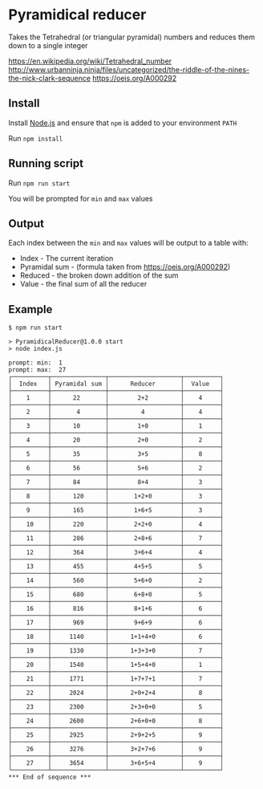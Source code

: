 # Pyramidical reducer

Takes the Tetrahedral (or triangular pyramidal) numbers and reduces them down to a single integer

https://en.wikipedia.org/wiki/Tetrahedral_number
http://www.urbanninja.ninja/files/uncategorized/the-riddle-of-the-nines-the-nick-clark-sequence
https://oeis.org/A000292

## Install

Install [Node.js](https://nodejs.org/en/) and ensure that `npm` is added to your environment `PATH`

Run `npm install`

## Running script

Run `npm run start`

You will be prompted for `min` and `max` values

## Output

Each index between the `min` and `max` values will be output to a table with:

* Index - The current iteration
* Pyramidal sum - (formula taken from https://oeis.org/A000292)
* Reduced - the broken down addition of the sum
* Value - the final sum of all the reducer

## Example

```
$ npm run start

> PyramidicalReducer@1.0.0 start
> node index.js

prompt: min:  1
prompt: max:  27
┌──────────┬───────────────┬────────────────────┬──────────┐
│  Index   │ Pyramidal sum │      Reducer       │  Value   │
├──────────┼───────────────┼────────────────────┼──────────┤
│    1     │      22       │        2+2         │    4     │
├──────────┼───────────────┼────────────────────┼──────────┤
│    2     │       4       │         4          │    4     │
├──────────┼───────────────┼────────────────────┼──────────┤
│    3     │      10       │        1+0         │    1     │
├──────────┼───────────────┼────────────────────┼──────────┤
│    4     │      20       │        2+0         │    2     │
├──────────┼───────────────┼────────────────────┼──────────┤
│    5     │      35       │        3+5         │    8     │
├──────────┼───────────────┼────────────────────┼──────────┤
│    6     │      56       │        5+6         │    2     │
├──────────┼───────────────┼────────────────────┼──────────┤
│    7     │      84       │        8+4         │    3     │
├──────────┼───────────────┼────────────────────┼──────────┤
│    8     │      120      │       1+2+0        │    3     │
├──────────┼───────────────┼────────────────────┼──────────┤
│    9     │      165      │       1+6+5        │    3     │
├──────────┼───────────────┼────────────────────┼──────────┤
│    10    │      220      │       2+2+0        │    4     │
├──────────┼───────────────┼────────────────────┼──────────┤
│    11    │      286      │       2+8+6        │    7     │
├──────────┼───────────────┼────────────────────┼──────────┤
│    12    │      364      │       3+6+4        │    4     │
├──────────┼───────────────┼────────────────────┼──────────┤
│    13    │      455      │       4+5+5        │    5     │
├──────────┼───────────────┼────────────────────┼──────────┤
│    14    │      560      │       5+6+0        │    2     │
├──────────┼───────────────┼────────────────────┼──────────┤
│    15    │      680      │       6+8+0        │    5     │
├──────────┼───────────────┼────────────────────┼──────────┤
│    16    │      816      │       8+1+6        │    6     │
├──────────┼───────────────┼────────────────────┼──────────┤
│    17    │      969      │       9+6+9        │    6     │
├──────────┼───────────────┼────────────────────┼──────────┤
│    18    │     1140      │      1+1+4+0       │    6     │
├──────────┼───────────────┼────────────────────┼──────────┤
│    19    │     1330      │      1+3+3+0       │    7     │
├──────────┼───────────────┼────────────────────┼──────────┤
│    20    │     1540      │      1+5+4+0       │    1     │
├──────────┼───────────────┼────────────────────┼──────────┤
│    21    │     1771      │      1+7+7+1       │    7     │
├──────────┼───────────────┼────────────────────┼──────────┤
│    22    │     2024      │      2+0+2+4       │    8     │
├──────────┼───────────────┼────────────────────┼──────────┤
│    23    │     2300      │      2+3+0+0       │    5     │
├──────────┼───────────────┼────────────────────┼──────────┤
│    24    │     2600      │      2+6+0+0       │    8     │
├──────────┼───────────────┼────────────────────┼──────────┤
│    25    │     2925      │      2+9+2+5       │    9     │
├──────────┼───────────────┼────────────────────┼──────────┤
│    26    │     3276      │      3+2+7+6       │    9     │
├──────────┼───────────────┼────────────────────┼──────────┤
│    27    │     3654      │      3+6+5+4       │    9     │
└──────────┴───────────────┴────────────────────┴──────────┘
*** End of sequence ***
```
